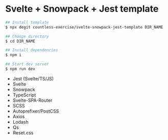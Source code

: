 # Svelte + Snowpack + Jest template

```bash
## Install template
$ npx degit countless-exercise/svelte-snowpack-jest-template DIR_NAME

## Change directory
$ cd DIR_NAME

## Install dependencies
$ npm i

## Start dev server
$ npm run dev
```

- Jest (Svelte/TS/JS)
- Svelte
- Snowpack
- TypeScript
- Svelte-SPA-Router
- SCSS
- Autoprefixer/PostCSS
- Axios
- Lodash
- Qs
- Reset.css
